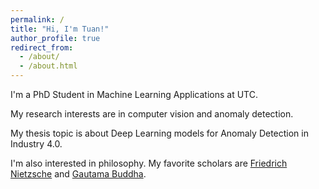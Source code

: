 ```yaml
---
permalink: /
title: "Hi, I'm Tuan!"
author_profile: true
redirect_from: 
  - /about/
  - /about.html
---
```

I'm a PhD Student in Machine Learning Applications at UTC.

My research interests are in computer vision and anomaly detection.

My thesis topic is about Deep Learning models for Anomaly Detection in Industry 4.0.

I'm also interested in philosophy. My favorite scholars are [Friedrich Nietzsche](https://fr.wikipedia.org/wiki/Friedrich_Nietzsche) and [Gautama Buddha](https://en.wikipedia.org/wiki/The_Buddha).

